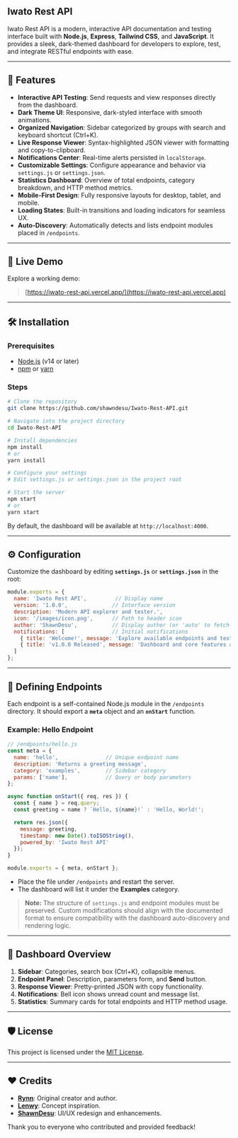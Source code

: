 ## Iwato Rest API

Iwato Rest API is a modern, interactive API documentation and testing interface built with **Node.js**, **Express**, **Tailwind CSS**, and **JavaScript**. It provides a sleek, dark-themed dashboard for developers to explore, test, and integrate RESTful endpoints with ease.

---

## 🚀 Features

* **Interactive API Testing**: Send requests and view responses directly from the dashboard.
* **Dark Theme UI**: Responsive, dark-styled interface with smooth animations.
* **Organized Navigation**: Sidebar categorized by groups with search and keyboard shortcut (Ctrl+K).
* **Live Response Viewer**: Syntax-highlighted JSON viewer with formatting and copy-to-clipboard.
* **Notifications Center**: Real-time alerts persisted in `localStorage`.
* **Customizable Settings**: Configure appearance and behavior via `settings.js` or `settings.json`.
* **Statistics Dashboard**: Overview of total endpoints, category breakdown, and HTTP method metrics.
* **Mobile-First Design**: Fully responsive layouts for desktop, tablet, and mobile.
* **Loading States**: Built-in transitions and loading indicators for seamless UX.
* **Auto-Discovery**: Automatically detects and lists endpoint modules placed in `/endpoints`.

---

## 🔗 Live Demo

Explore a working demo:

> [https://iwato-rest-api.vercel.app/](https://iwato-rest-api.vercel.app)

---

## 🛠️ Installation

### Prerequisites

* [Node.js](https://nodejs.org/) (v14 or later)
* [npm](https://www.npmjs.com/) or [yarn](https://yarnpkg.com/)

### Steps

```bash
# Clone the repository
git clone https://github.com/shawndesu/Iwato-Rest-API.git

# Navigate into the project directory
cd Iwato-Rest-API

# Install dependencies
npm install
# or
yarn install

# Configure your settings
# Edit settings.js or settings.json in the project root

# Start the server
npm start
# or
yarn start
```

By default, the dashboard will be available at `http://localhost:4000`.

---

## ⚙️ Configuration

Customize the dashboard by editing **`settings.js`** or **`settings.json`** in the root:

```js
module.exports = {
  name: 'Iwato Rest API',         // Display name
  version: '1.0.0',              // Interface version
  description: 'Modern API explorer and tester.',
  icon: '/images/icon.png',      // Path to header icon
  author: 'ShawnDesu',           // Display author (or 'auto' to fetch from GitHub)
  notifications: [               // Initial notifications
    { title: 'Welcome!', message: 'Explore available endpoints and test them.' },
    { title: 'v1.0.0 Released', message: 'Dashboard and core features are live.' }
  ]
};
```

---

## 📄 Defining Endpoints

Each endpoint is a self-contained Node.js module in the `/endpoints` directory. It should export a **`meta`** object and an **`onStart`** function.

### Example: Hello Endpoint

```js
// /endpoints/hello.js
const meta = {
  name: 'hello',               // Unique endpoint name
  description: 'Returns a greeting message',
  category: 'examples',        // Sidebar category
  params: ['name'],            // Query or body parameters
};

async function onStart({ req, res }) {
  const { name } = req.query;
  const greeting = name ? `Hello, ${name}!` : 'Hello, World!';

  return res.json({
    message: greeting,
    timestamp: new Date().toISOString(),
    powered_by: 'Iwato Rest API'
  });
}

module.exports = { meta, onStart };
```

* Place the file under `/endpoints` and restart the server.
* The dashboard will list it under the **Examples** category.

> **Note:** The structure of `settings.js` and endpoint modules must be preserved. Custom modifications should align with the documented format to ensure compatibility with the dashboard auto-discovery and rendering logic.

---

## 🎨 Dashboard Overview

1. **Sidebar**: Categories, search box (Ctrl+K), collapsible menus.
2. **Endpoint Panel**: Description, parameters form, and **Send** button.
3. **Response Viewer**: Pretty-printed JSON with copy functionality.
4. **Notifications**: Bell icon shows unread count and message list.
5. **Statistics**: Summary cards for total endpoints and HTTP method usage.

---

## 🛡️ License

This project is licensed under the [MIT License](LICENSE).

---

## ❤️ Credits

* **[Rynn](https://github.com/rynxzyy)**: Original creator and author.
* **[Lenwy](https://github.com/Lenwyy)**: Concept inspiration.
* **[ShawnDesu](https://github.com/shawndesu)**: UI/UX redesign and enhancements.

Thank you to everyone who contributed and provided feedback!
